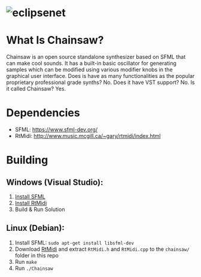 # ![eclipsenet](https://raw.githubusercontent.com/matthew17754/chainsaw/main/chainsaw/Resources/Images/fullChainsaw.PNG)

# What Is Chainsaw?
Chainsaw is an open source standalone synthesizer based on SFML that can make cool sounds. It has a built-in basic oscillator for generating samples which can be modified using various modifier knobs in the graphical user interface. Does is have as many functionalities as the popular proprietary professional grade synths? No. Does it have VST support? No. Is it called Chainsaw? Yes.

# Dependencies
- SFML: https://www.sfml-dev.org/
- RtMidi: http://www.music.mcgill.ca/~gary/rtmidi/index.html

# Building
## Windows (Visual Studio):
1. [Install SFML](https://www.sfml-dev.org/tutorials/2.5/start-vc.php)
2. [Install RtMidi](http://beatinginfinity.blogspot.com/2013/05/use-rtmidi-in-windows-in-microsoft.html)
3. Build & Run Solution

## Linux (Debian):
1. Install SFML: `sudo apt-get install libsfml-dev`
2. Download [RtMidi](http://www.music.mcgill.ca/~gary/rtmidi/index.html) and extract `RtMidi.h` and `RtMidi.cpp` to the `chainsaw/` folder in this repo
3. Run `make`
4. Run `./Chainsaw`
